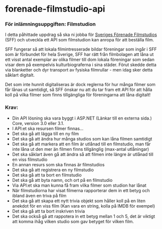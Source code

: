 # forenade-filmstudio-api
### För inlämningsuppgiften: Filmstudion

I detta påhittade uppdrag så ska ni jobba för [Sveriges Förenade Filmstudios](https://www.filmstudio.se) (SFF) och utveckla ett API som filmstudion kan anropa för att beställa film.

SFF fungerar så att lokala filmintresserade bildar föreningar som ingår i SFF som är förbundet för hela Sverige, SFF har rätt från filmbolagen att låna ut ett visst antal exemplar av olika filmer till dom lokala föreningar som sedan visar dem på exempelvis kulturbiograferna i sina städer. Förut skedde detta via blanketter och dyr transport av fysiska filmrullar - men idag sker detta såklart digitalt. 

Det som inte hunnit digitaliseras är dock reglerna för hur många filmer som får lånas ut samtidigt, så SFF önskar nu att du tar fram ett API för att hålla koll på vilka filmer som finns tillgängliga för föreningarna att låna digitalt!

### Krav:
* Din API lösning ska vara byggt i ASP.NET (Länkar till en externa sida.) Core, version 3.0 eller 3.1.
* I API:et ska resursen filmer finnas...
* Det ska gå att lägga till en ny film
* Det ska gå att ändra hur många studios som kan låna filmen samtidigt
* Det ska gå att markera att en film är utlånad till en filmstudio, man får inte låna ut den mer än filmen finns tillgänglig (max-antal utlåningar)
* Det ska såklart även gå att ändra så att filmen inte längre är utlånad till en viss filmstudio
* En annan resurs som ska finnas är filmstudios
* Det ska gå att registrera en ny filmstudio
* Det ska gå att ta bort en filmstudio
* Det ska gå att byta namn, och ort på en filmstudio
* Via API:et ska man kunna få fram vilka filmer som studion har lånat
* När filmstudiorna har visat filmerna rapporterar dem in ett betyg och ibland även en triva på film
* Det ska gå att skapa ett nytt trivia objekt som håller koll på en liten anekdot för en viss film (Kan vara en string, kolla på IMDB för exempel)
* Det ska gå att ta bort inskriven trivia
* Det ska också gå att rappotera in ett betyg mellan 1 och 5, det är viktigt att komma ihåg vilken studio som gav betyget för vilken film.
